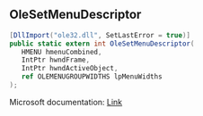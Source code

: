 ## OleSetMenuDescriptor

```csharp
[DllImport("ole32.dll", SetLastError = true)]
public static extern int OleSetMenuDescriptor(
   HMENU hmenuCombined,
   IntPtr hwndFrame,
   IntPtr hwndActiveObject,
   ref OLEMENUGROUPWIDTHS lpMenuWidths
);
```

Microsoft documentation: [Link](https://docs.microsoft.com/en-us/windows/win32/api/ole2/nf-ole2-olesetmenudescriptor)
